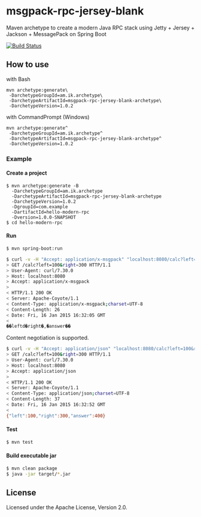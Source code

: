 # msgpack-rpc-jersey-blank

Maven archetype to create a modern Java RPC stack using Jetty + Jersey + Jackson + MessagePack on Spring Boot


[![Build Status](https://travis-ci.org/making/msgpack-rpc-jersey-blank.svg)](https://travis-ci.org/making/msgpack-rpc-jersey-blank)

## How to use

with Bash

    mvn archetype:generate\
     -DarchetypeGroupId=am.ik.archetype\
     -DarchetypeArtifactId=msgpack-rpc-jersey-blank-archetype\
     -DarchetypeVersion=1.0.2

with CommandPrompt (Windows)

    mvn archetype:generate^
     -DarchetypeGroupId=am.ik.archetype^
     -DarchetypeArtifactId=msgpack-rpc-jersey-blank-archetype^
     -DarchetypeVersion=1.0.2

### Example

#### Create a project

```
$ mvn archetype:generate -B
  -DarchetypeGroupId=am.ik.archetype
  -DarchetypeArtifactId=msgpack-rpc-jersey-blank-archetype
  -DarchetypeVersion=1.0.2
  -DgroupId=com.example
  -DartifactId=hello-modern-rpc
  -Dversion=1.0.0-SNAPSHOT
$ cd hello-modern-rpc
```

#### Run

``` bash
$ mvn spring-boot:run
```

``` bash
$ curl -v -H "Accept: application/x-msgpack" "localhost:8080/calc?left=100&right=300"
> GET /calc?left=100&right=300 HTTP/1.1
> User-Agent: curl/7.30.0
> Host: localhost:8080
> Accept: application/x-msgpack
>
< HTTP/1.1 200 OK
< Server: Apache-Coyote/1.1
< Content-Type: application/x-msgpack;charset=UTF-8
< Content-Length: 26
< Date: Fri, 16 Jan 2015 16:32:05 GMT
<
��leftd�right�,�answer��
```

Content negotiation is supported.

``` bash
$ curl -v -H "Accept: application/json" "localhost:8080/calc?left=100&right=300"
> GET /calc?left=100&right=300 HTTP/1.1
> User-Agent: curl/7.30.0
> Host: localhost:8080
> Accept: application/json
>
< HTTP/1.1 200 OK
< Server: Apache-Coyote/1.1
< Content-Type: application/json;charset=UTF-8
< Content-Length: 37
< Date: Fri, 16 Jan 2015 16:32:52 GMT
<
{"left":100,"right":300,"answer":400}
```

#### Test

``` bash
$ mvn test
```

#### Build executable jar

``` bash
$ mvn clean package
$ java -jar target/*.jar
```

## License

Licensed under the Apache License, Version 2.0.
